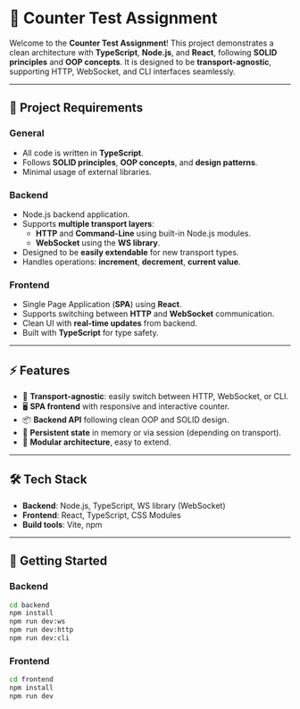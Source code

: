 # 🧮 Counter Test Assignment

Welcome to the **Counter Test Assignment**! This project demonstrates a clean architecture with **TypeScript**, **Node.js**, and **React**, following **SOLID principles** and **OOP concepts**. It is designed to be **transport-agnostic**, supporting HTTP, WebSocket, and CLI interfaces seamlessly.  

---

## 🎯 Project Requirements

### **General**
- All code is written in **TypeScript**.
- Follows **SOLID principles**, **OOP concepts**, and **design patterns**.
- Minimal usage of external libraries.

### **Backend**
- Node.js backend application.
- Supports **multiple transport layers**:
  - **HTTP** and **Command-Line** using built-in Node.js modules.
  - **WebSocket** using the **WS library**.
- Designed to be **easily extendable** for new transport types.
- Handles operations: **increment**, **decrement**, **current value**.

### **Frontend**
- Single Page Application (**SPA**) using **React**.
- Supports switching between **HTTP** and **WebSocket** communication.
- Clean UI with **real-time updates** from backend.
- Built with **TypeScript** for type safety.

---

## ⚡ Features

- 🔄 **Transport-agnostic**: easily switch between HTTP, WebSocket, or CLI.
- 🖥️ **SPA frontend** with responsive and interactive counter.
- 📦 **Backend API** following clean OOP and SOLID design.
- 💾 **Persistent state** in memory or via session (depending on transport).
- 🧩 **Modular architecture**, easy to extend.

---

## 🛠️ Tech Stack

- **Backend**: Node.js, TypeScript, WS library (WebSocket)
- **Frontend**: React, TypeScript, CSS Modules
- **Build tools**: Vite, npm
---

## 🚀 Getting Started

### **Backend**
```bash
cd backend
npm install
npm run dev:ws
npm run dev:http
npm run dev:cli
```

### **Frontend**
```bash
cd frontend
npm install
npm run dev
```

